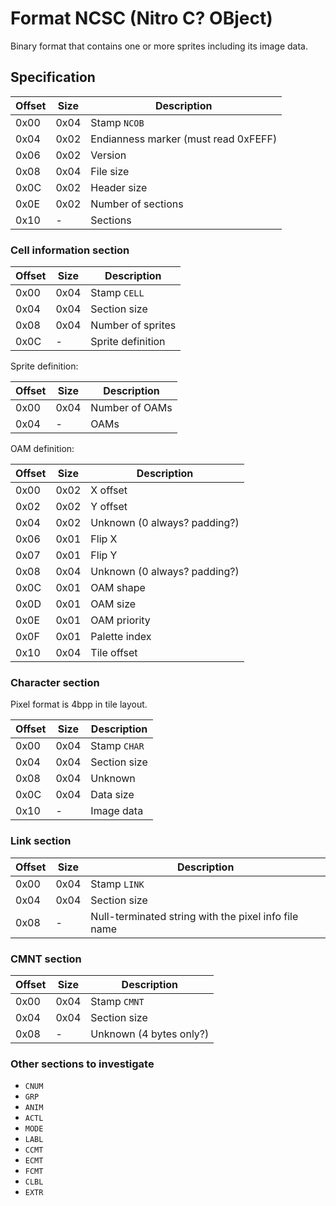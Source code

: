 # Format NCSC (Nitro C? OBject)

Binary format that contains one or more sprites including its image data.

## Specification

| Offset | Size | Description                          |
| ------ | ---- | ------------------------------------ |
| 0x00   | 0x04 | Stamp `NCOB`                         |
| 0x04   | 0x02 | Endianness marker (must read 0xFEFF) |
| 0x06   | 0x02 | Version                              |
| 0x08   | 0x04 | File size                            |
| 0x0C   | 0x02 | Header size                          |
| 0x0E   | 0x02 | Number of sections                   |
| 0x10   | -    | Sections                             |

### Cell information section

| Offset | Size | Description       |
| ------ | ---- | ----------------- |
| 0x00   | 0x04 | Stamp `CELL`      |
| 0x04   | 0x04 | Section size      |
| 0x08   | 0x04 | Number of sprites |
| 0x0C   | -    | Sprite definition |

Sprite definition:

| Offset | Size | Description    |
| ------ | ---- | -------------- |
| 0x00   | 0x04 | Number of OAMs |
| 0x04   | -    | OAMs           |

OAM definition:

| Offset | Size | Description                  |
| ------ | ---- | ---------------------------- |
| 0x00   | 0x02 | X offset                     |
| 0x02   | 0x02 | Y offset                     |
| 0x04   | 0x02 | Unknown (0 always? padding?) |
| 0x06   | 0x01 | Flip X                       |
| 0x07   | 0x01 | Flip Y                       |
| 0x08   | 0x04 | Unknown (0 always? padding?) |
| 0x0C   | 0x01 | OAM shape                    |
| 0x0D   | 0x01 | OAM size                     |
| 0x0E   | 0x01 | OAM priority                 |
| 0x0F   | 0x01 | Palette index                |
| 0x10   | 0x04 | Tile offset                  |

### Character section

Pixel format is 4bpp in tile layout.

| Offset | Size | Description  |
| ------ | ---- | ------------ |
| 0x00   | 0x04 | Stamp `CHAR` |
| 0x04   | 0x04 | Section size |
| 0x08   | 0x04 | Unknown      |
| 0x0C   | 0x04 | Data size    |
| 0x10   | -    | Image data   |

### Link section

| Offset | Size | Description                                          |
| ------ | ---- | ---------------------------------------------------- |
| 0x00   | 0x04 | Stamp `LINK`                                         |
| 0x04   | 0x04 | Section size                                         |
| 0x08   | -    | Null-terminated string with the pixel info file name |

### CMNT section

| Offset | Size | Description             |
| ------ | ---- | ----------------------- |
| 0x00   | 0x04 | Stamp `CMNT`            |
| 0x04   | 0x04 | Section size            |
| 0x08   | -    | Unknown (4 bytes only?) |

### Other sections to investigate

- `CNUM`
- `GRP `
- `ANIM`
- `ACTL`
- `MODE`
- `LABL`
- `CCMT`
- `ECMT`
- `FCMT`
- `CLBL`
- `EXTR`
